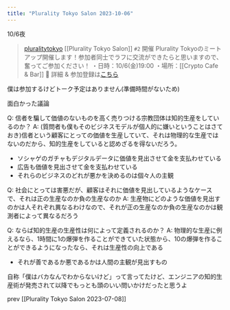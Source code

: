 ```yaml
---
title: "Plurality Tokyo Salon 2023-10-06"
---
```


10/6夜
> [pluralitytokyo](https://twitter.com/pluralitytokyo/status/1707669487305236727) [[Plurality Tokyo Salon]] `#2` 開催
>  Plurality Tokyoのミートアップ開催します！参加者同士でラフに交流ができたらと思いますので、奮ってご参加ください！
>  ・日時：10/6(金)19:00
>  ・場所：[[Crypto Cafe & Bar]]
> 🔽 詳細 & 参加登録は[こちら](https://docs.google.com/forms/d/e/1FAIpQLSfpThGQsqNBp8cM65VzpGMSsDW-KTIdE0lL4Y5vzcaRoA_Zng/viewform)

僕は参加するけどトーク予定はありません(準備時間がないため)

面白かった議論

Q: 信者を騙して価値のないものを高く売りつける宗教団体は知的生産をしているのか？
A: (質問者も僕もそのビジネスモデルが個人的に嫌いということはさておき)信者という顧客にとっての価値を生産していて、それは物理的な生産ではないのだから、知的生産をしていると認めざるを得ないだろう。
- ソシャゲのガチャもデジタルデータに価値を見出させて金を支払わせている
- 広告も価値を見出させて金を支払わせている
- それらのビジネスのどれが悪かを決めるのは個々人の主観

Q: 社会にとっては害悪だが、顧客はそれに価値を見出しているようなケースで、それは正の生産なのか負の生産なのか
A: 生産物にどのような価値を見出すのかは人それぞれ異なるわけなので、それが正の生産なのか負の生産なのかは観測者によって異なるだろう

Q: ならば知的生産の生産性は何によって定義されるのか？
A: 物理的な生産に例えるなら、1時間に1の爆弾を作ることができていた状態から、10の爆弾を作ることができるようになったなら、それは生産性の向上である
- それが善であるか悪であるかは人間の主観が見出すもの

自称「僕はバカなんでわからないけど」って言ってたけど、エンジニアの知的生産術が発売されて以降でもっとも頭のいい問いかけだったと思うよ


prev [[Plurality Tokyo Salon 2023-07-08]]
